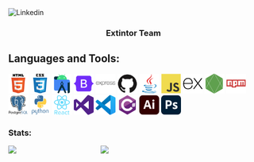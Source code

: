 <img src="https://i.imgur.com/TOMNzWM.png"  title="Linkedin" alt="Linkedin" />
 <!--
 <div align="center">
  <img src="https://i.imgur.com/cQ5TgEV.jpeg" />
</div>
/-->
<div align="center">
  <h3>Extintor Team</h3>
</div>






## Languages and Tools:

<div >
  <div align="left">
    <img src="https://github.com/devicons/devicon/blob/master/icons/html5/html5-original-wordmark.svg" title="html5" alt="html5" width="40" height="40"/>
    <img src="https://github.com/devicons/devicon/blob/master/icons/css3/css3-original-wordmark.svg" title="css3" alt="css3" width="40" height="40"/>
     <img src="https://github.com/devicons/devicon/blob/master/icons/androidstudio/androidstudio-original.svg" title="android studio" alt="android studio" width="40" height="40"/>
     <img src="https://raw.githubusercontent.com/devicons/devicon/master/icons/bootstrap/bootstrap-plain.svg" title="" alt="" width="40" height="40"/>
  <img src="https://github.com/devicons/devicon/blob/master/icons/express/express-original-wordmark.svg" title="ExpressJs" alt="ExpressJs" width="40" height="40"/>
 <img src="https://github.com/devicons/devicon/blob/master/icons/github/github-original.svg" title="Github" alt="Github" width="40" height="40"/>
 <img src="https://github.com/devicons/devicon/blob/master/icons/java/java-original.svg" title="Java" alt="Java" width="40" height="40"/>
 <img src="https://github.com/devicons/devicon/blob/master/icons/javascript/javascript-original.svg" title="JavaScript" alt="JavaSript" width="40" height="40"/>
 <img src="https://github.com/devicons/devicon/blob/master/icons/express/express-original.svg" title="NextJs" alt="NextJs" width="40" height="40"/>
 <img src="https://github.com/devicons/devicon/blob/master/icons/nodejs/nodejs-plain.svg" title="NodeJs" alt="NodeJs" width="40" height="40"/>
 <img src="https://github.com/devicons/devicon/blob/master/icons/npm/npm-original-wordmark.svg" title="npm" alt="npm" width="40" height="40"/>
 <img src="https://github.com/devicons/devicon/blob/master/icons/postgresql/postgresql-original-wordmark.svg" title="PostgreSQL" alt="PostgreSQL" width="40" height="40"/>
 <img src="https://github.com/devicons/devicon/blob/master/icons/python/python-original-wordmark.svg" title="python" alt="python" width="40" height="40"/>
 <img src="https://github.com/devicons/devicon/blob/master/icons/react/react-original-wordmark.svg" title="React" alt="React" width="40" height="40"/>
 <img src="https://github.com/devicons/devicon/blob/master/icons/visualstudio/visualstudio-plain.svg" title="Visual Studio" alt="Visual Studio" width="40" height="40"/>
 <img src="https://github.com/devicons/devicon/blob/master/icons/vscode/vscode-original.svg" title="VS Code" alt="VS Code" width="40" height="40"/>
   <img src="https://github.com/devicons/devicon/blob/master/icons/csharp/csharp-original.svg" title="C#" alt="C#" width="40" height="40"/>
       <img src="https://github.com/devicons/devicon/blob/master/icons/illustrator/illustrator-plain.svg" title="Ilustrator" alt="Ilustrator" width="40" height="40"/>
     <img src="https://github.com/devicons/devicon/blob/master/icons/photoshop/photoshop-plain.svg" title="Photoshop" alt="Photoshop" width="40" height="40"/>

  </div>
</div>

### Stats:

 <img  align="left" width="37%" src="https://github-readme-stats.vercel.app/api/top-langs/?username=ripderek&layout=compact"/>

 <img align="left" width="47%"  src="https://github-readme-stats.vercel.app/api?username=ripderek&show_icons=true&theme=radical"/>
<!--
**ripderek/ripderek** is a ✨ _special_ ✨ repository because its `README.md` (this file) appears on your GitHub profile.
 <img src="" title="" alt="" width="40" height="40"/>
Here are some ideas to get you started:

- 🔭 I’m currently working on ...
- 🌱 I’m currently learning ...
- 👯 I’m looking to collaborate on ...
- 🤔 I’m looking for help with ...
- 💬 Ask me about ...
- 📫 How to reach me: ...
- 😄 Pronouns: ...
- ⚡ Fun fact: ...
-->
